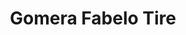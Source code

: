 ---
title: "Gomera Fabelo Tire"
url: /ciudad-universitaria-trujillo-alto/gomera-fabelo-tire/
shop: car repair
---